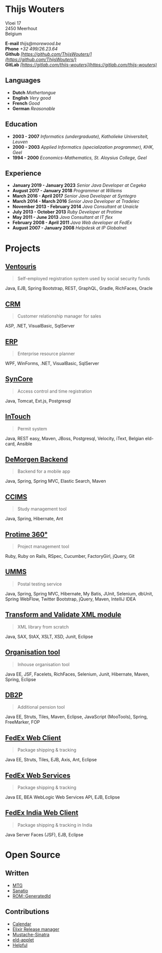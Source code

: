 # Thijs Wouters

Vloei 17  
2450 Meerhout  
Belgium

__E-mail__ _thijs@morewood.be_  
__Phone__ _+32 499/26.23.64_  
__Github__ _[https://github.com/ThijsWouters/](https://github.com/ThijsWouters/)_  
__GitLab__ _[https://gitlab.com/thijs-wouters](https://gitlab.com/thijs-wouters)_

## Languages

- __Dutch__ _Mothertongue_
- __English__ _Very good_
- __French__ _Good_
- __German__ _Reasonable_

## Education

- __2003 - 2007__ _Informatics (undergraduate), Katholieke Universiteit, Leuven_
- __2000 - 2003__ _Applied Informatics (specialization programmer), KHK, Geel_
- __1994 - 2000__ _Economics-Mathematics, St. Aloysius College, Geel_

## Experience

- __January 2019 - January 2023__ _Senior Java Developer at Cegeka_
- __August 2017 - January 2018__ _Programmer at Willems_
- __March 2016 - April 2017__ _Senior Java Developer at Syntegro_
- __March 2014 - March 2016__ _Senior Java Developer at Tradelec_
- __November 2013 - February 2014__ _Java Consultant at Unaicle_
- __July 2013 - October 2013__ _Ruby Developer at Protime_
- __May 2011 - June 2013__ _Java Consultant at IT flex_
- __February 2008 - April 2011__ _Java Web developer at FedEx_
- __August 2007 - January 2008__ _Helpdesk at IP Globalnet_

# Projects

## [Ventouris](https://github.com/ThijsWouters/resume/tree/master/projects/ventouris.md)

> Self-employed registration system used by social security funds

Java, EJB, Spring Bootstrap, REST, GraphQL, Gradle, RichFaces, Oracle  

## [CRM](https://github.com/ThijsWouters/resume/tree/master/projects/crm.md)

> Customer relationship manager for sales

ASP, .NET, VisualBasic, SqlServer

## [ERP](https://github.com/ThijsWouters/resume/tree/master/projects/erm.md)

> Enterprise resource planner

WPF, WinForms, .NET, VisualBasic, SqlServer

## [SynCore](https://github.com/ThijsWouters/resume/tree/master/projects/syncore.md)

> Access control and time registration

Java, Tomcat, Ext.js, Postgresql

## [InTouch](https://github.com/ThijsWouters/resume/tree/master/projects/intouch.md)

> Permit system

Java, REST easy, Maven, JBoss, Postgresql, Velocity, iText,
Belgian eId-card, Ansible

## [DeMorgen Backend](https://github.com/ThijsWouters/resume/tree/master/projects/de_morgen.md)

> Backend for a mobile app

Java, Spring, Spring MVC, Elastic Search, Maven

## [CCIMS](https://github.com/ThijsWouters/resume/tree/master/projects/ccims.md)

> Study management tool

Java, Spring, Hibernate, Ant

## [Protime 360°](https://github.com/ThijsWouters/resume/tree/master/projects/protime_360.md)

> Project management tool

Ruby, Ruby on Rails, RSpec, Cucumber, FactoryGirl, jQuery, Git

## [UMMS](https://github.com/ThijsWouters/resume/tree/master/projects/umms.md)

> Postal testing service

Java, Spring, Spring MVC, Hibernate, My Batis, JUnit, Selenium, dbUnit,
Spring WebFlow, Twitter Bootstrap, jQuery, Maven, IntelliJ IDEA

## [Transform and Validate XML module](https://github.com/ThijsWouters/resume/tree/master/projects/xml_module.md)

> XML library from scratch

Java, SAX, StAX, XSLT, XSD, Junit, Eclipse

## [Organisation tool](https://github.com/ThijsWouters/resume/tree/master/projects/organisation_tool.md)

> Inhouse organisation tool

Java EE, JSF, Facelets, RichFaces, Selenium, Junit, Hibernate, Maven, Spring, Eclipse

## [DB2P](https://github.com/ThijsWouters/resume/tree/master/projects/db2p.md)

> Additional pension tool

Java EE, Struts, Tiles, Maven, Eclipse, JavaScript (MooTools), Spring, FreeMarker, FOP

## [FedEx Web Client](https://github.com/ThijsWouters/resume/tree/master/projects/fedex_web_client.md)

> Package shipping & tracking

Java EE, Struts, Tiles, EJB, Axis, Ant, Eclipse

## [FedEx Web Services](https://github.com/ThijsWouters/resume/tree/master/projects/fedex_web_services.md)

> Package shipping & tracking

Java EE, BEA WebLogic Web Services API, EJB, Eclipse

## [FedEx India Web Client](https://github.com/ThijsWouters/resume/tree/master/projects/fedex_india_web_client.md)

> Package shipping & tracking in India

Java Server Faces (JSF), EJB, Eclipse

# Open Source

## Written

- [MTG](https://gitlab.com/thijs-wouters/mtg)
- [Sanatio](https://github.com/ThijsWouters/sanatio)
- [ROM::GeneratedId](https://github.com/ThijsWouters/rom-generated_id)

## Contributions

- [Calendar](https://github.com/lau/calendar)
- [Elixir Release manager](https://github.com/bitwalker/exrm)
- [Mustache-Sinatra](https://github.com/mustache/mustache-sinatra)
- [eId-applet](https://github.com/e-Contract/eid-applet)
- [Helpful](https://github.com/asm-helpful/helpful-web)
